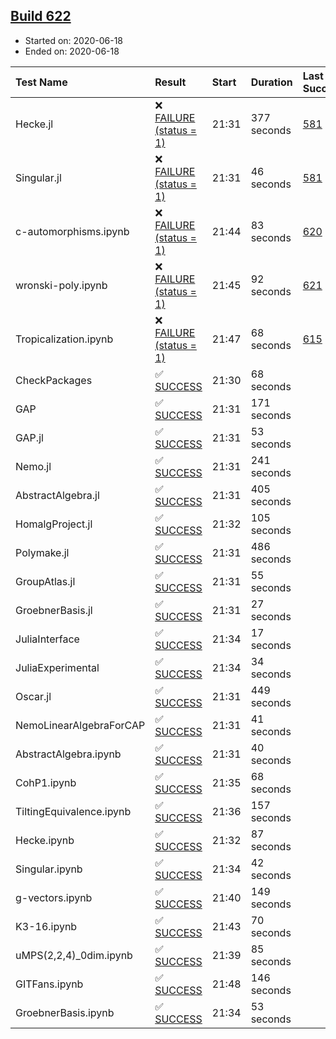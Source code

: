 ## [Build 622](https://oscarci.mathematik.uni-kl.de/job/oscar-julia-1.4/622/)

* Started on: 2020-06-18
* Ended on: 2020-06-18

| Test Name    | Result | Start | Duration | Last Success | First Failure |
|:-------------|:-------|:------|:---------|:-------------|:--------------|
| Hecke.jl | ❌ [FAILURE (status = 1)](https://oscarci.mathematik.uni-kl.de/job/oscar-julia-1.4/622/artifact/logs/build-622/Hecke.jl.log) | 21:31 | 377 seconds | [581](https://oscarci.mathematik.uni-kl.de/job/oscar-julia-1.4/581/) | [582](https://oscarci.mathematik.uni-kl.de/job/oscar-julia-1.4/582/) |
| Singular.jl | ❌ [FAILURE (status = 1)](https://oscarci.mathematik.uni-kl.de/job/oscar-julia-1.4/622/artifact/logs/build-622/Singular.jl.log) | 21:31 | 46 seconds | [581](https://oscarci.mathematik.uni-kl.de/job/oscar-julia-1.4/581/) | [582](https://oscarci.mathematik.uni-kl.de/job/oscar-julia-1.4/582/) |
| c-automorphisms.ipynb | ❌ [FAILURE (status = 1)](https://oscarci.mathematik.uni-kl.de/job/oscar-julia-1.4/622/artifact/logs/build-622/c-automorphisms.ipynb.log) | 21:44 | 83 seconds | [620](https://oscarci.mathematik.uni-kl.de/job/oscar-julia-1.4/620/) | [621](https://oscarci.mathematik.uni-kl.de/job/oscar-julia-1.4/621/) |
| wronski-poly.ipynb | ❌ [FAILURE (status = 1)](https://oscarci.mathematik.uni-kl.de/job/oscar-julia-1.4/622/artifact/logs/build-622/wronski-poly.ipynb.log) | 21:45 | 92 seconds | [621](https://oscarci.mathematik.uni-kl.de/job/oscar-julia-1.4/621/) | [622](https://oscarci.mathematik.uni-kl.de/job/oscar-julia-1.4/622/) |
| Tropicalization.ipynb | ❌ [FAILURE (status = 1)](https://oscarci.mathematik.uni-kl.de/job/oscar-julia-1.4/622/artifact/logs/build-622/Tropicalization.ipynb.log) | 21:47 | 68 seconds | [615](https://oscarci.mathematik.uni-kl.de/job/oscar-julia-1.4/615/) | [616](https://oscarci.mathematik.uni-kl.de/job/oscar-julia-1.4/616/) |
| CheckPackages | ✅ [SUCCESS](https://oscarci.mathematik.uni-kl.de/job/oscar-julia-1.4/622/artifact/logs/build-622/CheckPackages.log) | 21:30 | 68 seconds |  |  |
| GAP | ✅ [SUCCESS](https://oscarci.mathematik.uni-kl.de/job/oscar-julia-1.4/622/artifact/logs/build-622/GAP.log) | 21:31 | 171 seconds |  |  |
| GAP.jl | ✅ [SUCCESS](https://oscarci.mathematik.uni-kl.de/job/oscar-julia-1.4/622/artifact/logs/build-622/GAP.jl.log) | 21:31 | 53 seconds |  |  |
| Nemo.jl | ✅ [SUCCESS](https://oscarci.mathematik.uni-kl.de/job/oscar-julia-1.4/622/artifact/logs/build-622/Nemo.jl.log) | 21:31 | 241 seconds |  |  |
| AbstractAlgebra.jl | ✅ [SUCCESS](https://oscarci.mathematik.uni-kl.de/job/oscar-julia-1.4/622/artifact/logs/build-622/AbstractAlgebra.jl.log) | 21:31 | 405 seconds |  |  |
| HomalgProject.jl | ✅ [SUCCESS](https://oscarci.mathematik.uni-kl.de/job/oscar-julia-1.4/622/artifact/logs/build-622/HomalgProject.jl.log) | 21:32 | 105 seconds |  |  |
| Polymake.jl | ✅ [SUCCESS](https://oscarci.mathematik.uni-kl.de/job/oscar-julia-1.4/622/artifact/logs/build-622/Polymake.jl.log) | 21:31 | 486 seconds |  |  |
| GroupAtlas.jl | ✅ [SUCCESS](https://oscarci.mathematik.uni-kl.de/job/oscar-julia-1.4/622/artifact/logs/build-622/GroupAtlas.jl.log) | 21:31 | 55 seconds |  |  |
| GroebnerBasis.jl | ✅ [SUCCESS](https://oscarci.mathematik.uni-kl.de/job/oscar-julia-1.4/622/artifact/logs/build-622/GroebnerBasis.jl.log) | 21:31 | 27 seconds |  |  |
| JuliaInterface | ✅ [SUCCESS](https://oscarci.mathematik.uni-kl.de/job/oscar-julia-1.4/622/artifact/logs/build-622/JuliaInterface.log) | 21:34 | 17 seconds |  |  |
| JuliaExperimental | ✅ [SUCCESS](https://oscarci.mathematik.uni-kl.de/job/oscar-julia-1.4/622/artifact/logs/build-622/JuliaExperimental.log) | 21:34 | 34 seconds |  |  |
| Oscar.jl | ✅ [SUCCESS](https://oscarci.mathematik.uni-kl.de/job/oscar-julia-1.4/622/artifact/logs/build-622/Oscar.jl.log) | 21:31 | 449 seconds |  |  |
| NemoLinearAlgebraForCAP | ✅ [SUCCESS](https://oscarci.mathematik.uni-kl.de/job/oscar-julia-1.4/622/artifact/logs/build-622/NemoLinearAlgebraForCAP.log) | 21:31 | 41 seconds |  |  |
| AbstractAlgebra.ipynb | ✅ [SUCCESS](https://oscarci.mathematik.uni-kl.de/job/oscar-julia-1.4/622/artifact/logs/build-622/AbstractAlgebra.ipynb.log) | 21:31 | 40 seconds |  |  |
| CohP1.ipynb | ✅ [SUCCESS](https://oscarci.mathematik.uni-kl.de/job/oscar-julia-1.4/622/artifact/logs/build-622/CohP1.ipynb.log) | 21:35 | 68 seconds |  |  |
| TiltingEquivalence.ipynb | ✅ [SUCCESS](https://oscarci.mathematik.uni-kl.de/job/oscar-julia-1.4/622/artifact/logs/build-622/TiltingEquivalence.ipynb.log) | 21:36 | 157 seconds |  |  |
| Hecke.ipynb | ✅ [SUCCESS](https://oscarci.mathematik.uni-kl.de/job/oscar-julia-1.4/622/artifact/logs/build-622/Hecke.ipynb.log) | 21:32 | 87 seconds |  |  |
| Singular.ipynb | ✅ [SUCCESS](https://oscarci.mathematik.uni-kl.de/job/oscar-julia-1.4/622/artifact/logs/build-622/Singular.ipynb.log) | 21:34 | 42 seconds |  |  |
| g-vectors.ipynb | ✅ [SUCCESS](https://oscarci.mathematik.uni-kl.de/job/oscar-julia-1.4/622/artifact/logs/build-622/g-vectors.ipynb.log) | 21:40 | 149 seconds |  |  |
| K3-16.ipynb | ✅ [SUCCESS](https://oscarci.mathematik.uni-kl.de/job/oscar-julia-1.4/622/artifact/logs/build-622/K3-16.ipynb.log) | 21:43 | 70 seconds |  |  |
| uMPS(2,2,4)_0dim.ipynb | ✅ [SUCCESS](https://oscarci.mathematik.uni-kl.de/job/oscar-julia-1.4/622/artifact/logs/build-622/uMPS-2-2-4-_0dim.ipynb.log) | 21:39 | 85 seconds |  |  |
| GITFans.ipynb | ✅ [SUCCESS](https://oscarci.mathematik.uni-kl.de/job/oscar-julia-1.4/622/artifact/logs/build-622/GITFans.ipynb.log) | 21:48 | 146 seconds |  |  |
| GroebnerBasis.ipynb | ✅ [SUCCESS](https://oscarci.mathematik.uni-kl.de/job/oscar-julia-1.4/622/artifact/logs/build-622/GroebnerBasis.ipynb.log) | 21:34 | 53 seconds |  |  |
